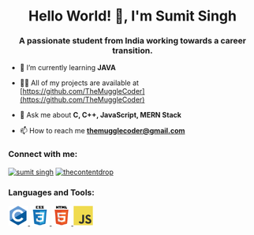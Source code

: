 <h1 align="center">Hello World! 👋, I'm Sumit Singh</h1>
<h3 align="center">A passionate student from India working towards a career transition.</h3>

- 🌱 I’m currently learning **JAVA**

- 👨‍💻 All of my projects are available at [https://github.com/TheMuggleCoder](https://github.com/TheMuggleCoder)

- 💬 Ask me about **C, C++, JavaScript, MERN Stack**

- 📫 How to reach me **themugglecoder@gmail.com**

<h3 align="left">Connect with me:</h3>
<p align="left">
<a href="https://www.linkedin.com/in/sumitsingh20/?originalSubdomain=in" target="blank"><img align="center" src="https://raw.githubusercontent.com/rahuldkjain/github-profile-readme-generator/master/src/images/icons/Social/linked-in-alt.svg" alt="sumit singh" height="30" width="40" /></a>
<a href="https://www.youtube.com/channel/UCl7iJjDTL-59RWm9zgzmHZw" target="blank"><img align="center" src="https://raw.githubusercontent.com/rahuldkjain/github-profile-readme-generator/master/src/images/icons/Social/youtube.svg" alt="thecontentdrop" height="30" width="40" /></a>
</p>

<h3 align="left">Languages and Tools:</h3>
<p align="left"> <a href="https://www.cprogramming.com/" target="_blank" rel="noreferrer"> <img src="https://raw.githubusercontent.com/devicons/devicon/master/icons/c/c-original.svg" alt="c" width="40" height="40"/> </a> <a href="https://www.w3schools.com/css/" target="_blank" rel="noreferrer"> <img src="https://raw.githubusercontent.com/devicons/devicon/master/icons/css3/css3-original-wordmark.svg" alt="css3" width="40" height="40"/> </a> <a href="https://www.w3.org/html/" target="_blank" rel="noreferrer"> <img src="https://raw.githubusercontent.com/devicons/devicon/master/icons/html5/html5-original-wordmark.svg" alt="html5" width="40" height="40"/> </a> <a href="https://developer.mozilla.org/en-US/docs/Web/JavaScript" target="_blank" rel="noreferrer"> <img src="https://raw.githubusercontent.com/devicons/devicon/master/icons/javascript/javascript-original.svg" alt="javascript" width="40" height="40"/> </a> </p>
